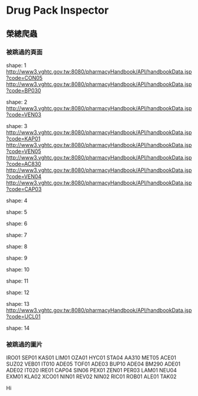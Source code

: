 # Drug Pack Inspector
## 榮總爬蟲
### 被跳過的頁面
shape:  1
http://www3.vghtc.gov.tw:8080/pharmacyHandbook/API/handbookData.jsp?code=CON05
http://www3.vghtc.gov.tw:8080/pharmacyHandbook/API/handbookData.jsp?code=BP030

shape:  2
http://www3.vghtc.gov.tw:8080/pharmacyHandbook/API/handbookData.jsp?code=VEN03

shape:  3
http://www3.vghtc.gov.tw:8080/pharmacyHandbook/API/handbookData.jsp?code=KAP01
http://www3.vghtc.gov.tw:8080/pharmacyHandbook/API/handbookData.jsp?code=VEN05
http://www3.vghtc.gov.tw:8080/pharmacyHandbook/API/handbookData.jsp?code=AC830
http://www3.vghtc.gov.tw:8080/pharmacyHandbook/API/handbookData.jsp?code=VEN04
http://www3.vghtc.gov.tw:8080/pharmacyHandbook/API/handbookData.jsp?code=CAP03

shape:  4

shape:  5

shape:  6

shape:  7

shape:  8

shape:  9

shape:  10

shape:  11

shape:  12

shape:  13
http://www3.vghtc.gov.tw:8080/pharmacyHandbook/API/handbookData.jsp?code=UCL01

shape:  14

### 被跳過的圖片
IRO01
SEP01
KAS01
LIM01
OZA01
HYC01
STA04
AA310
MET05
ACE01
SUZ02
VEB01
IT010
ADE05
TOF01
ADE03
BUP10
ADE04
BM290
ADE01
ADE02
IT020
IRE01
CAP04
SIN06
PEX01
ZEN01
PER03
LAM01
NEU04
EXM01
KLA02
XCO01
NIN01
REV02
NIN02
RIC01
ROB01
ALE01
TAK02

Hi

